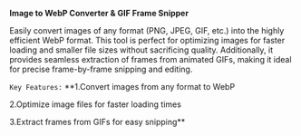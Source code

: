 **Image to WebP Converter & GIF Frame Snipper**


Easily convert images of any format (PNG, JPEG, GIF, etc.) into the highly efficient WebP format. This tool is perfect for optimizing images for faster loading and smaller file sizes without sacrificing quality. Additionally, it provides seamless extraction of frames from animated GIFs, making it ideal for precise frame-by-frame snipping and editing.

`Key Features:`
**1.Convert images from any format to WebP

2.Optimize image files for faster loading times

3.Extract frames from GIFs for easy snipping**
